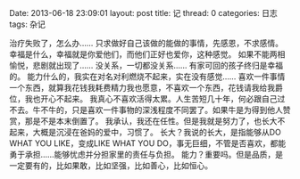 ﻿Date: 2013-06-18 23:09:01
layout: post
title: 记
thread: 0
categories: 日志
tags: 杂记


治疗失败了，怎么办……
只求做好自己该做的能做的事情，先感恩，不求感情。
幸福是什么，幸福就是你爱他们，而他们正好也爱你，这种感觉。
如果不能两相愉悦，悲剧就出现了……
没关系，一切都没关系……
有家可回的孩子终归是幸福的。
能力什么的，我实在对名对利燃烧不起来，实在没有感觉……
喜欢一件事情一个东西，就算我花钱我耗费精力我也愿意，不喜欢一个东西，花钱请我给我爵位，我也开心不起来。
我真心不喜欢活得太累。人生苦短几十年，何必跟自己过不去。牛不牛的，只是喜欢一件事物的深浅程度不同罢了。如果牛是为得到他人赞赏，那是不是本末倒置了。
我承认，我还在任性。但是我就是努力了，也长大不起来，大概是沉浸在爸妈的爱中，习惯了。
长大？我说的长大，是指能够从DO WHAT YOU LIKE，变成LIKE WHAT YOU DO，事无巨细，不管是否喜欢，都能勇于承担……能够忧虑并分担家里的责任与负担。
能力？重要吗。但是品质，是一定要有的，比如果敢，比如坚强，比如善心，比如恒心。
